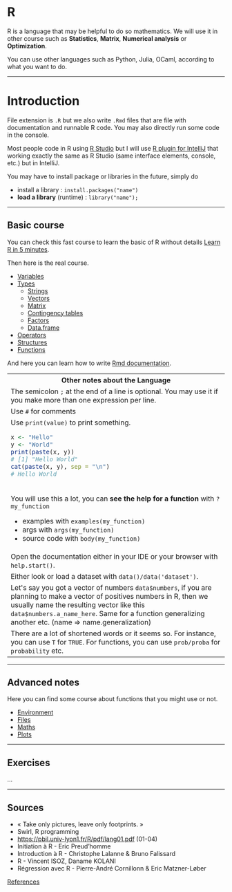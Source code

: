 # R

R is a language that may be helpful to
do so mathematics. We will use it
in other course such as **Statistics**, **Matrix**, 
**Numerical analysis** or **Optimization**.

You can use other languages such as Python, Julia,
OCaml, according to what you want to do.

<hr class="sl">

# Introduction

File extension is ``.R`` but we also write
``.Rmd`` files that are file with documentation
and runnable R code. You may also directly run some
code in the console.

Most people code in R using [R Studio](https://www.rstudio.com/)
but I will use [R plugin for IntelliJ](https://plugins.jetbrains.com/plugin/6632-r-language-for-intellij)
that working exactly the same as R Studio (same
interface elements, console, etc.) but in IntelliJ.

You may have to install package or libraries in the future,
simply do

* install a library : ``install.packages("name")``
* **load a library** (runtime) : ``library("name");``

<hr class="sr">

## Basic course

You can check this fast course
to learn the basic of R without details [Learn R
in 5 minutes](5min.md).

Then here is the real course.

* [Variables](syntax/variables.md)
* [Types](syntax/types.md)
  * [Strings](syntax/types/strings.md)
  * [Vectors](syntax/types/vectors.md)
  * [Matrix](syntax/types/matrix.md)
  * [Contingency tables](syntax/types/table.md)
  * [Factors](syntax/types/factors.md)
  * [Data.frame](syntax/types/data-frame.md)
* [Operators](syntax/operators.md)
* [Structures](syntax/structures.md)
* [Functions](syntax/functions.md)

And here you can learn how to write
[Rmd documentation](rmd.md).

<table class="table table-dark table-bordered table-striped">
<tr><th class="text-center">Other notes about the Language</th></tr>
<tr><td>
The semicolon <code>;</code> at the end of a line is optional.
You may use it if you make more than one expression
per line.
</td></tr>
<tr><td> 
Use <code>#</code> for comments
</td></tr>
<tr><td> 
Use <code>print(value)</code> to print something.

```r
x <- "Hello"
y <- "World"
print(paste(x, y))
# [1] "Hello World"
cat(paste(x, y), sep = "\n")
# Hello World
```
</td></tr>
<tr><td>

You will use this a lot, you can
**see the help for a function** with ``?my_function``
* examples with ``examples(my_function)``
* args with ``args(my_function)``
* source code with ``body(my_function)``
</td></tr>
<tr><td>
Open the documentation either in your IDE or your browser
with <code>help.start()</code>.
</td></tr>
<tr><td>
Either look or load a dataset
with <code>data()/data('dataset')</code>.
</td></tr>
<tr><td>
Let's say you got a vector of numbers <code>data$numbers</code>,
if you are planning to make a vector of positives numbers
in R, then we usually name the resulting vector like this
<code>data$numbers.a_name_here</code>. Same for a function
generalizing another etc. (name => name.generalization)
</td></tr>
<tr><td>
There are a lot of shortened words or it seems so. For instance,
you can use <code>T</code> for <code>TRUE</code>. For functions,
you can use <code>prob/proba</code> for <code>probability</code> etc.
</td></tr>
</table>

<hr class="sl">

## Advanced notes

Here you can find some course about functions
that you might use or not.

* [Environment](utils/environment.md)
* [Files](utils/files.md)
* [Maths](utils/maths.md)
* [Plots](utils/plot.md)

<hr class="sr">

## Exercises

...

<hr class="sl">

## Sources

* « Take only pictures, leave only footprints. »
* Swirl, R programming
* <https://pbil.univ-lyon1.fr/R/pdf/lang01.pdf> (01-04)
* Initiation à R - Eric Preud’homme
* Introduction à R - Christophe Lalanne & Bruno Falissard
* R - Vincent ISOZ, Daname KOLANI
* Régression avec R - Pierre-André Cornillonn & Eric Matzner-Løber

[References](refs.md)
